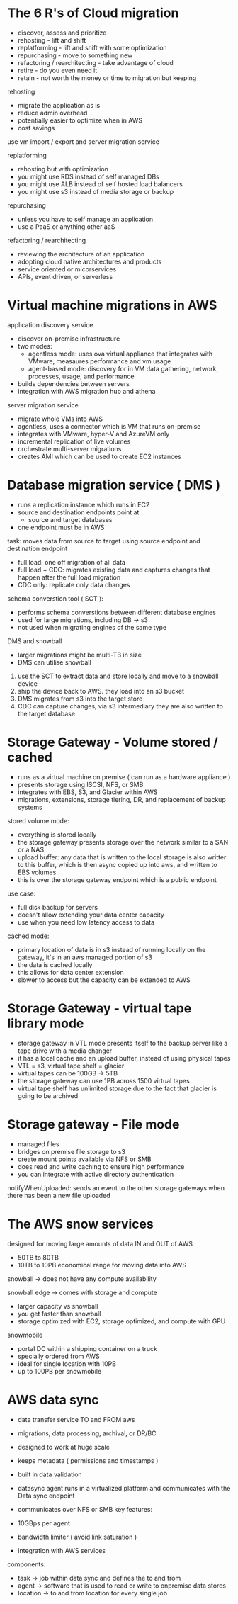 # The 6 R's of Cloud migration

- discover, assess and prioritize 
- rehosting - lift and shift
- replatforming - lift and shift with some optimization
- repurchasing - move to something new 
- refactoring / rearchitecting - take advantage of cloud 
- retire - do you even need it 
- retain - not worth the money or time to migration but keeping 

rehosting 
- migrate the application as is
- reduce admin overhead 
- potentially easier to optimize when in AWS 
- cost savings 

use vm import / export and server migration service 


replatforming 
- rehosting but with optimization
- you might use RDS instead of self managed DBs 
- you might use ALB instead of self hosted load balancers 
- you might use s3 instead of media storage or backup 


repurchasing 
- unless you have to self manage an application 
- use a PaaS or anything other aaS

refactoring / rearchitecting 
- reviewing the architecture of an application
- adopting cloud native architectures and products 
- service oriented or micorservices 
- APIs, event driven, or serverless 


# Virtual machine migrations in AWS 

application discovery service 
- discover on-premise infrastructure 
- two modes:
  - agentless mode: uses ova virtual appliance that integrates with VMware, measaures performance and vm usage
  - agent-based mode: discovery for in VM data gathering, network, processes, usage, and performance
- builds dependencies between servers 
- integration with AWS migration hub and athena 

server migration service
- migrate whole VMs into AWS 
- agentless, uses a connector which is VM that runs on-premise 
- integrates with VMware, hyper-V and AzureVM only
- incremental replication of live volumes 
- orchestrate multi-server migrations 
- creates AMI which can be used to create EC2 instances 

# Database migration service ( DMS )

- runs a replication instance which runs in EC2
- source and destination endpoints point at 
  - source and target databases 
- one endpoint must be in AWS 

task: moves data from source to target using source endpoint and destination endpoint 
- full load: one off migration of all data 
- full load + CDC: migrates existing data and captures changes that happen after the full load migration
- CDC only: replicate only data changes 

schema converstion tool ( SCT ): 
- performs schema converstions between different database engines 
- used for large migrations, including DB -> s3 
- not used when migrating engines of the same type 

DMS and snowball 
- larger migrations might be multi-TB in size 
- DMS can utilise snowball

1. use the SCT to extract data and store locally and move to a snowball device
2. ship the device back to AWS. they load into an s3 bucket
3. DMS migrates from s3 into the target store 
4. CDC can capture changes, via s3 intermediary they are also written to the target database 

# Storage Gateway - Volume stored / cached 

- runs as a virtual machine on premise ( can run as a hardware appliance )
- presents storage using ISCSI, NFS, or SMB
- integrates with EBS, S3, and Glacier within AWS 
- migrations, extensions, storage tiering, DR, and replacement of backup systems

stored volume mode:
- everything is stored locally
- the storage gateway presents storage over the network similar to a SAN or a NAS
- upload buffer: any data that is written to the local storage is also writter to this buffer, which is then async copied up into aws, and written to EBS volumes
- this is over the storage gateway endpoint which is a public endpoint 

use case: 
- full disk backup for servers 
- doesn't allow extending your data center capacity 
- use when you need low latency access to data 

cached mode:
- primary location of data is in s3 instead of running locally on the gateway, it's in an aws managed portion of s3
- the data is cached locally
- this allows for data center extension
- slower to access but the capacity can be extended to AWS

# Storage Gateway - virtual tape library mode 

- storage gateway in VTL mode presents itself to the backup server like a tape drive with a media changer
- it has a local cache and an upload buffer, instead of using physical tapes
- VTL = s3, virtual tape shelf = glacier 
- virtual tapes can be 100GB -> 5TB 
- the storage gateway can use 1PB across 1500 virtual tapes 
- virtual tape shelf has unlimited storage due to the fact that glacier is going to be archived

# Storage gateway - File mode

- managed files 
- bridges on premise file storage to s3
- create mount points available via NFS or SMB
- does read and write caching to ensure high performance 
- you can integrate with active directory authentication

notifyWhenUploaded: sends an event to the other storage gateways when there has been a new file uploaded


# The AWS snow services 

designed for moving large amounts of data IN and OUT of AWS 
- 50TB to 80TB 
- 10TB to 10PB economical range for moving data into AWS 


snowball -> does not have any compute availability 

snowball edge -> comes with storage and compute
  - larger capacity vs snowball 
  - you get faster than snowball 
  - storage optimized with EC2, storage optimized, and compute with GPU

snowmobile
- portal DC within a shipping container on a truck 
- specially ordered from AWS 
- ideal for single location with 10PB 
- up to 100PB per snowmobile

# AWS data sync
- data transfer service TO and FROM aws 
- migrations, data processing, archival, or DR/BC
- designed to work at huge scale
- keeps metadata ( permissions and timestamps )
- built in data validation

- datasync agent runs in a virtualized platform and communicates with the Data sync endpoint
- communicates over NFS or SMB
key features: 
- 10GBps per agent 
- bandwidth limiter ( avoid link saturation )
- integration with AWS services 

components:
- task -> job within data sync and defines the to and from 
- agent -> software that is used to read or write to onpremise data stores 
- location -> to and from location for every single job 